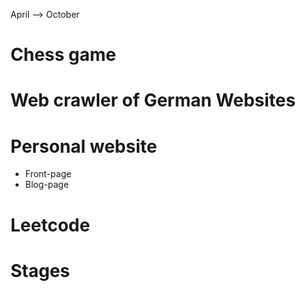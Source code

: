 April --> October

# Chess game

# Web crawler of German Websites

# Personal website
- Front-page
- Blog-page


# Leetcode


# Stages
